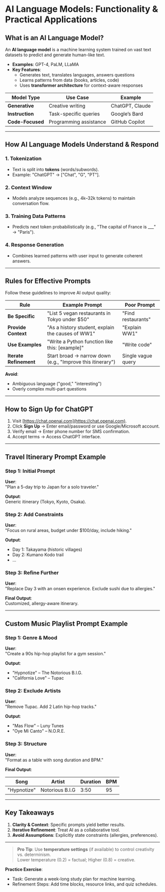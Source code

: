 # AI Language Models: Functionality & Practical Applications  

## What is an AI Language Model?  
An **AI language model** is a machine learning system trained on vast text datasets to predict and generate human-like text.  
- **Examples**: GPT-4, PaLM, LLaMA  
- **Key Features**:  
  - Generates text, translates languages, answers questions  
  - Learns patterns from data (books, articles, code)  
  - Uses **transformer architecture** for context-aware responses  

| Model Type       | Use Case                  | Example                          |  
|------------------|---------------------------|----------------------------------|  
| **Generative**   | Creative writing          | ChatGPT, Claude                  |  
| **Instruction**  | Task-specific queries     | Google’s Bard                    |  
| **Code-Focused** | Programming assistance    | GitHub Copilot                   |  

---

## How AI Language Models Understand & Respond  

### 1. **Tokenization**  
- Text is split into **tokens** (words/subwords).  
- Example: "ChatGPT" → ["Chat", "G", "PT"].  

### 2. **Context Window**  
- Models analyze sequences (e.g., 4k–32k tokens) to maintain conversation flow.  

### 3. **Training Data Patterns**  
- Predicts next token probabilistically (e.g., "The capital of France is ___" → "Paris").  

### 4. **Response Generation**  
- Combines learned patterns with user input to generate coherent answers.  

---

## Rules for Effective Prompts  
Follow these guidelines to improve AI output quality:  

| Rule                      | Example Prompt                          | Poor Prompt                     |  
|---------------------------|-----------------------------------------|---------------------------------|  
| **Be Specific**           | "List 5 vegan restaurants in Tokyo under $50" | "Find restaurants"           |  
| **Provide Context**       | "As a history student, explain the causes of WW1" | "Explain WW1"              |  
| **Use Examples**          | "Write a Python function like this: [example]" | "Write code"                |  
| **Iterate Refinement**    | Start broad → narrow down (e.g., "Improve this itinerary") | Single vague query      |  

**Avoid**:  
- Ambiguous language ("good," "interesting")  
- Overly complex multi-part questions  

---

## How to Sign Up for ChatGPT  
1. Visit [https://chat.openai.com](https://chat.openai.com).  
2. Click **Sign Up** → Enter email/password or use Google/Microsoft account.  
3. Verify email → Enter phone number for SMS confirmation.  
4. Accept terms → Access ChatGPT interface.  

---

## Travel Itinerary Prompt Example  

### Step 1: Initial Prompt  
**User**:  
"Plan a 5-day trip to Japan for a solo traveler."  

**Output**:  
Generic itinerary (Tokyo, Kyoto, Osaka).  

### Step 2: Add Constraints  
**User**:  
"Focus on rural areas, budget under $100/day, include hiking."  

**Output**:  
- Day 1: Takayama (historic villages)  
- Day 2: Kumano Kodo trail  
- ...  

### Step 3: Refine Further  
**User**:  
"Replace Day 3 with an onsen experience. Exclude sushi due to allergies."  

**Final Output**:  
Customized, allergy-aware itinerary.  

---

## Custom Music Playlist Prompt Example  

### Step 1: Genre & Mood  
**User**:  
"Create a 90s hip-hop playlist for a gym session."  

**Output**:  
- "Hypnotize" – The Notorious B.I.G.  
- "California Love" – Tupac  

### Step 2: Exclude Artists  
**User**:  
"Remove Tupac. Add 2 Latin hip-hop tracks."  

**Output**:  
- "Mas Flow" – Luny Tunes  
- "Oye Mi Canto" – N.O.R.E.  

### Step 3: Structure  
**User**:  
"Format as a table with song duration and BPM."  

**Final Output**:  

| Song                | Artist       | Duration | BPM  |  
|---------------------|--------------|----------|------|  
| "Hypnotize"         | Notorious B.I.G | 3:50   | 95   |  

---

## Key Takeaways  
1. **Clarity & Context**: Specific prompts yield better results.  
2. **Iterative Refinement**: Treat AI as a collaborative tool.  
3. **Avoid Assumptions**: Explicitly state constraints (allergies, preferences).  

---

> **Pro Tip**: Use **temperature settings** (if available) to control creativity vs. determinism.  
> Lower temperature (0.2) = factual; Higher (0.8) = creative.  

**Practice Exercise**:  
- Task: Generate a week-long study plan for machine learning.  
- Refinement Steps: Add time blocks, resource links, and quiz schedules.  
